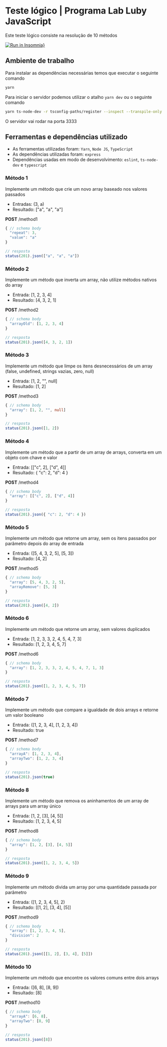 # Teste lógico | Programa Lab Luby JavaScript
Este teste lógico consiste na resolução de 10 métodos

[![Run in Insomnia}](https://insomnia.rest/images/run.svg)](https://insomnia.rest/run/?label=Teste%20l%C3%B3gico%20do%20Programa%20Lab%20Luby%20JavaScript&uri=https%3A%2F%2Fraw.githubusercontent.com%2Fdeibsoncogo%2FLabLuby%2Fmaster%2Fbackend%2FTesteLogicoLabLuby%2Fdocs%2FInsomnia_2022-10-15.json)

## Ambiente de trabalho
Para instalar as dependências necessárias temos que executar o seguinte comando
```bash
yarn
```

Para iniciar o servidor podemos utilizar o atalho `yarn dev` ou o seguinte comando
```bash
yarn ts-node-dev -r tsconfig-paths/register --inspect --transpile-only --respawn --ignore-watch node_modules src/index.ts
```

O servidor vai rodar na porta 3333

## Ferramentas e dependências utilizado
  * As ferramentas utilizadas foram: `Yarn`, `Node JS`, `TypeScript`
  * As dependências utilizadas foram: `express`
  * Dependências usadas em modo de desenvolvimento: `eslint`, `ts-node-dev` e `typescript`

### Método 1
Implemente um método que crie um novo array baseado nos valores passados
  * Entradas: (3, a)
  * Resultado: ["a", "a", "a"]

**POST** /method1
```ts
{ // schema body
  "repeat": 3,
  "value": "a"
}

// resposta
status(201).json(["a", "a", "a"])
```

### Método 2
Implemente um método que inverta um array, não utilize métodos nativos do array
  * Entrada: [1, 2, 3, 4]
  * Resultado: [4, 3, 2, 1]

**POST** /method2
```ts
{ // schema body
  "arrayOld": [1, 2, 3, 4]
}

// resposta
status(201).json([4, 3, 2, 1])
```

### Método 3
Implemente um método que limpe os itens desnecessários de um array (false, undefined, strings vazias, zero, null)
  * Entrada: [1, 2, "", null]
  * Resultado: [1, 2]

**POST** /method3
```ts
{ // schema body
  "array": [1, 2, "", null]
}

// resposta
status(201).json([1, 2])
```

### Método 4
Implemente um método que a partir de um array de arrays, converta em um objeto com chave e valor
  * Entrada: [["c", 2], ["d", 4]]
  * Resultado: { "c": 2, "d": 4 }

**POST** /method4
```ts
{ // schema body
  "array": [["c", 2], ["d", 4]]
}

// resposta
status(201).json({ "c": 2, "d": 4 })
```

### Método 5
Implemente um método que retorne um array, sem os itens passados por parâmetro depois do array de entrada
  * Entrada: ([5, 4, 3, 2, 5], [5, 3])
  * Resultado: [4, 2]

**POST** /method5
```ts
{ // schema body
  "array": [5, 4, 3, 2, 5],
  "arrayRemove": [5, 3]
}

// resposta
status(201).json([4, 2])
```

### Método 6
Implemente um método que retorne um array, sem valores duplicados
  * Entrada: [1, 2, 3, 3, 2, 4, 5, 4, 7, 3]
  * Resultado: [1, 2, 3, 4, 5, 7]

**POST** /method6
```ts
{ // schema body
  "array": [1, 2, 3, 3, 2, 4, 5, 4, 7, 1, 3]
}

// resposta
status(201).json([1, 2, 3, 4, 5, 7])
```

### Método 7
Implemente um método que compare a igualdade de dois arrays e retorne um valor booleano
  * Entrada: ([1, 2, 3, 4], [1, 2, 3, 4])
  * Resultado: true

**POST** /method7
```ts
{ // schema body
  "arrayA": [1, 2, 3, 4],
  "arrayTwo": [1, 2, 3, 4]
}

// resposta
status(201).json(true)
```

### Método 8
Implemente um método que remova os aninhamentos de um array de arrays para um array único
  * Entrada: [1, 2, [3], [4, 5]]
  * Resultado: [1, 2, 3, 4, 5]

**POST** /method8
```ts
{ // schema body
  "array": [1, 2, [3], [4, 5]]
}

// resposta
status(201).json([1, 2, 3, 4, 5])
```

### Método 9
Implemente um método divida um array por uma quantidade passada por parâmetro
  * Entrada: ([1, 2, 3, 4, 5], 2)
  * Resultado: [[1, 2], [3, 4], [5]]

**POST** /method9
```ts
{ // schema body
  "array": [1, 2, 3, 4, 5],
  "division": 2
}

// resposta
status(201).json([[1, 2], [3, 4], [5]])
```

### Método 10
Implemente um método que encontre os valores comuns entre dois arrays
  * Entrada: ([6, 8], [8, 9])
  * Resultado: [8]

**POST** /method10
```ts
{ // schema body
  "arrayA": [6, 8],
  "arrayTwo": [8, 9]
}

// resposta
status(201).json([8])
```

